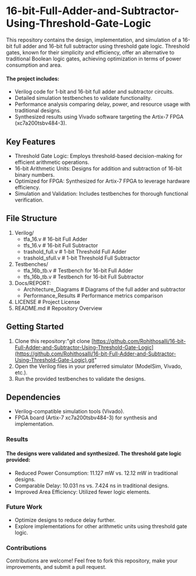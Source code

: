 # 16-bit-Full-Adder-and-Subtractor-Using-Threshold-Gate-Logic
This repository contains the design, implementation, and simulation of a 16-bit full adder and 16-bit full subtractor using threshold gate logic. Threshold gates, known for their simplicity and efficiency, offer an alternative to traditional Boolean logic gates, achieving optimization in terms of power consumption and area.

#### The project includes:
* Verilog code for 1-bit and 16-bit full adder and subtractor circuits.
* Detailed simulation testbenches to validate functionality.
* Performance analysis comparing delay, power, and resource usage with traditional designs.
* Synthesized results using Vivado software targeting the Artix-7 FPGA (xc7a200tsbv484-3).

## Key Features

* Threshold Gate Logic: Employs threshold-based decision-making for efficient arithmetic operations.
* 16-bit Arithmetic Units: Designs for addition and subtraction of 16-bit binary numbers.
* Optimized for FPGA: Synthesized for Artix-7 FPGA to leverage hardware efficiency.
* Simulation and Validation: Includes testbenches for thorough functional verification.
  
## File Structure

1) Verilog/
     * tfa_16.v              # 16-bit Full Adder
     * tfs_16.v              # 16-bit Full Subtractor
     * trashold_full.v       # 1-bit Threshold Full Adder
     * trashold_sfull.v      # 1-bit Threshold Full Subtractor
2) Testbenches/
     * tfa_16b_tb.v          # Testbench for 16-bit Full Adder
     * tfs_16b_tb.v          # Testbench for 16-bit Full Subtractor
3) Docs/REPORT: 
      * Architecture_Diagrams # Diagrams of the full adder and subtractor
      * Performance_Results   # Performance metrics comparison
4) LICENSE                   # Project License
5) README.md                 # Repository Overview


## Getting Started

1) Clone this repository:"git clone [https://github.com/Rohithosalli/16-bit-Full-Adder-and-Subtractor-Using-Threshold-Gate-Logic](https://github.com/Rohithosalli/16-bit-Full-Adder-and-Subtractor-Using-Threshold-Gate-Logic).git"
2) Open the Verilog files in your preferred simulator (ModelSim, Vivado, etc.).
3) Run the provided testbenches to validate the designs.
   
## Dependencies

* Verilog-compatible simulation tools (Vivado).
* FPGA board (Artix-7 xc7a200tsbv484-3) for synthesis and implementation.

### Results

#### The designs were validated and synthesized. The threshold gate logic provided:
* Reduced Power Consumption: 11.127 mW vs. 12.12 mW in traditional designs.
* Comparable Delay: 10.031 ns vs. 7.424 ns in traditional designs.
* Improved Area Efficiency: Utilized fewer logic elements.

### Future Work

* Optimize designs to reduce delay further.
* Explore implementations for other arithmetic units using threshold gate logic.

### Contributions
Contributions are welcome! Feel free to fork this repository, make your improvements, and submit a pull request.

